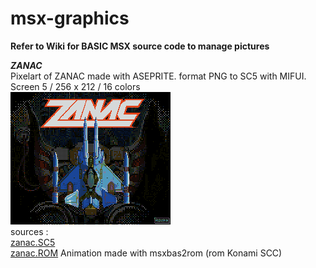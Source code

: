 # msx-graphics

**Refer to Wiki for BASIC MSX source code to manage pictures**  

***ZANAC***     
Pixelart of ZANAC made with ASEPRITE.
format PNG to SC5 with MIFUI.  
Screen 5 / 256 x 212 / 16 colors  
![ZANAC](https://github.com/sfranck72/msx-graphics/blob/main/Zanac.png)  
sources :  
[zanac.SC5](https://github.com/sfranck72/msx-graphics/blob/main/zanac.SC5)  
[zanac.ROM](https://github.com/sfranck72/msx-graphics/blob/main/zanac.rom) Animation made with msxbas2rom (rom Konami SCC)    
